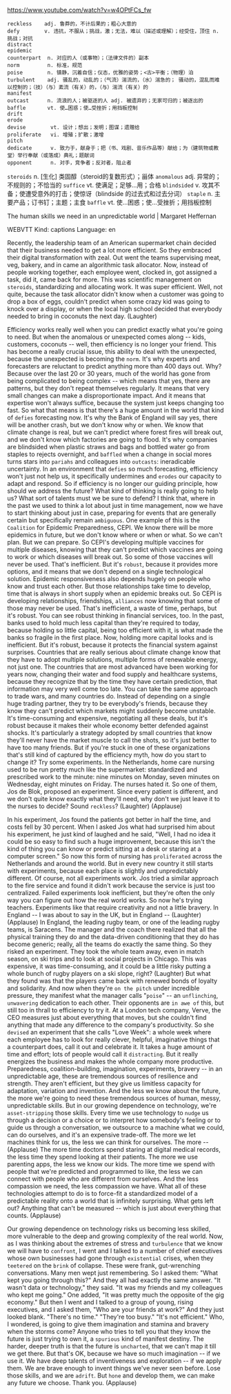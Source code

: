 https://www.youtube.com/watch?v=w4OPtFCs_fw 

```  
reckless    adj. 鲁莽的，不计后果的；粗心大意的  
defy        v. 违抗，不服从；挑战，激；无法，难以（描述或理解）；经受住，顶住 n. 挑战；对抗
distract   
epidemic  
counterpart  n. 对应的人（或事物）；（法律文件的）副本    
norm         n. 标准，规范  
poise        n. 镇静，沉着自信；仪态，优雅的姿势；<古>平衡；（物理）泊
turbulent    adj. 骚乱的，动乱的；（气流）湍流的，（水）湍急的； 骚动的，混乱而难以控制的；（技）（与）紊流（有关）的，（与）湍流（有关）的  
manifest  
outcast      n. 流浪的人；被驱逐的人 adj. 被遗弃的；无家可归的；被逐出的
baffle       vt. 使…困惑；使…受挫折；用挡板控制
drift  
erode        
devise        vt. 设计；想出；发明；图谋；遗赠给    
proliferate   vi. 增殖；扩散；激增  
pitch  
dedicate      v. 致力于，献身于；把（书、戏剧、音乐作品等）献给；为（建筑物或教堂）举行奉献（或落成）典礼；题献词
opponent      n. 对手，竞争者；反对者，阻止者
```

`steroids`    n. [生化] 类固醇（steroid的复数形式）；甾体
`anomalous`   adj. 异常的；不规则的；不恰当的
`suffice`     vt. 使满足；足够…用；合格
`blindsided`  v. 攻其不备；使遭受意外的打击；使惊讶（blindside 的过去式和过去分词）
`staple`      n. 主要产品；订书钉；主题；主食
`baffle`        vt. 使…困惑；使…受挫折；用挡板控制

The human skills we need in an unpredictable world | Margaret Heffernan 

WEBVTT Kind: captions Language: en 

Recently, the leadership team of an American supermarket chain decided that their business needed to get a lot more efficient. So they embraced their digital transformation with zeal. Out went the teams supervising meat, veg, bakery, and in came an algorithmic task allocator. Now, instead of people working together, each employee went, clocked in, got assigned a task, did it, came back for more. This was scientific management on `steroids`, standardizing and allocating work. It was super efficient. Well, not quite, because the task allocator didn't know when a customer was going to drop a box of eggs, couldn't predict when some crazy kid was going to knock over a display, or when the local high school decided that everybody needed to bring in coconuts the next day. (Laughter) 

Efficiency works really well when you can predict exactly what you're going to need. But when the anomalous or unexpected comes along -- kids, customers, coconuts -- well, then efficiency is no longer your friend. This has become a really crucial issue, this ability to deal with the unexpected, because the unexpected is becoming the `norm`. It's why experts and forecasters are reluctant to predict anything more than 400 days out. Why? Because over the last 20 or 30 years, much of the world has gone from being complicated to being complex -- which means that yes, there are patterns, but they don't repeat themselves regularly. It means that very small changes can make a disproportionate impact. And it means that expertise won't always suffice, because the system just keeps changing too fast. So what that means is that there's a huge amount in the world that kind of `defies` forecasting now. It's why the Bank of England will say yes, there will be another crash, but we don't know why or when. We know that climate change is real, but we can't predict where forest fires will break out, and we don't know which factories are going to flood. It's why companies are blindsided when plastic straws and bags and bottled water go from staples to rejects overnight, and `baffled` when a change in social mores turns stars into `pariahs` and colleagues into `outcasts`: ineradicable uncertainty. In an environment that `defies` so much forecasting, efficiency won't just not help us, it specifically undermines and `erodes` our capacity to adapt and respond. So if efficiency is no longer our guiding principle, how should we address the future? What kind of thinking is really going to help us? What sort of talents must we be sure to defend? I think that, where in the past we used to think a lot about just in time management, now we have to start thinking about just in case, preparing for events that are generally certain but specifically remain `ambiguous`. One example of this is the `Coalition` for Epidemic Preparedness, CEPI. We know there will be more epidemics in future, but we don't know where or when or what. So we can't plan. But we can prepare. So CEPI's developing multiple vaccines for multiple diseases, knowing that they can't predict which vaccines are going to work or which diseases will break out. So some of those vaccines will never be used. That's inefficient. But it's `robust`, because it provides more options, and it means that we don't depend on a single technological solution. Epidemic responsiveness also depends hugely on people who know and trust each other. But those relationships take time to develop, time that is always in short supply when an epidemic breaks out. So CEPI is developing relationships, friendships, `alliances` now knowing that some of those may never be used. That's inefficient, a waste of time, perhaps, but it's robust. You can see robust thinking in financial services, too. In the past, banks used to hold much less capital than they're required to today, because holding so little capital, being too efficient with it, is what made the banks so fragile in the first place. Now, holding more capital looks and is inefficient. But it's robust, because it protects the financial system against surprises. Countries that are really serious about climate change know that they have to adopt multiple solutions, multiple forms of renewable energy, not just one. The countries that are most advanced have been working for years now, changing their water and food supply and healthcare systems, because they recognize that by the time they have certain prediction, that information may very well come too late. You can take the same approach to trade wars, and many countries do. Instead of depending on a single huge trading partner, they try to be everybody's friends, because they know they can't predict which markets might suddenly become unstable. It's time-consuming and expensive, negotiating all these deals, but it's robust because it makes their whole economy better defended against shocks. It's particularly a strategy adopted by small countries that know they'll never have the market muscle to call the shots, so it's just better to have too many friends. But if you're stuck in one of these organizations that's still kind of captured by the efficiency myth, how do you start to change it? Try some experiments. In the Netherlands, home care nursing used to be run pretty much like the supermarket: standardized and prescribed work to the minute: nine minutes on Monday, seven minutes on Wednesday, eight minutes on Friday. The nurses hated it. So one of them, Jos de Blok, proposed an experiment. Since every patient is different, and we don't quite know exactly what they'll need, why don't we just leave it to the nurses to decide? Sound `reckless`? (Laughter) (Applause) 

In his experiment, Jos found the patients got better in half the time, and costs fell by 30 percent. When I asked Jos what had surprised him about his experiment, he just kind of laughed and he said, "Well, I had no idea it could be so easy to find such a huge improvement, because this isn't the kind of thing you can know or predict sitting at a desk or staring at a computer screen." So now this form of nursing has `proliferated` across the Netherlands and around the world. But in every new country it still starts with experiments, because each place is slightly and unpredictably different. Of course, not all experiments work. Jos tried a similar approach to the fire service and found it didn't work because the service is just too centralized. Failed experiments look inefficient, but they're often the only way you can figure out how the real world works. So now he's trying teachers. Experiments like that require creativity and not a little bravery. In England -- I was about to say in the UK, but in England -- (Laughter) (Applause) In England, the leading rugby team, or one of the leading rugby teams, is Saracens. The manager and the coach there realized that all the physical training they do and the data-driven conditioning that they do has become generic; really, all the teams do exactly the same thing. So they risked an experiment. They took the whole team away, even in match season, on ski trips and to look at social projects in Chicago. This was expensive, it was time-consuming, and it could be a little risky putting a whole bunch of rugby players on a ski slope, right? (Laughter) But what they found was that the players came back with renewed bonds of loyalty and solidarity. And now when they're `on the pitch` under incredible pressure, they manifest what the manager calls "`poise`" -- an `unflinching`, `unwavering` dedication to each other. Their opponents are `in awe of` this, but still too in thrall to efficiency to try it. At a London tech company, Verve, the CEO measures just about everything that moves, but she couldn't find anything that made any difference to the company's productivity. So she `devised` an experiment that she calls "Love Week": a whole week where each employee has to look for really clever, helpful, imaginative things that a counterpart does, call it out and celebrate it. It takes a huge amount of time and effort; lots of people would call it `distracting`. But it really energizes the business and makes the whole company more productive. Preparedness, coalition-building, imagination, experiments, bravery -- in an unpredictable age, these are tremendous sources of resilience and strength. They aren't efficient, but they give us limitless capacity for adaptation, variation and invention. And the less we know about the future, the more we're going to need these tremendous sources of human, messy, unpredictable skills. But in our growing dependence on technology, we're `asset-stripping` those skills. Every time we use technology to `nudge` us through a decision or a choice or to interpret how somebody's feeling or to guide us through a conversation, we outsource to a machine what we could, can do ourselves, and it's an expensive trade-off. The more we let machines think for us, the less we can think for ourselves. The more -- (Applause) The more time doctors spend staring at digital medical records, the less time they spend looking at their patients. The more we use parenting apps, the less we know our kids. The more time we spend with people that we're predicted and programmed to like, the less we can connect with people who are different from ourselves. And the less compassion we need, the less compassion we have. What all of these technologies attempt to do is to force-fit a standardized model of a predictable reality onto a world that is infinitely surprising. What gets left out? Anything that can't be measured -- which is just about everything that counts. (Applause) 

Our growing dependence on technology risks us becoming less skilled, more vulnerable to the deep and growing complexity of the real world. Now, as I was thinking about the extremes of stress and `turbulence` that we know we will have to `confront`, I went and I talked to a number of chief executives whose own businesses had gone through `existential` crises, when they `teetered` on the `brink` of collapse. These were frank, gut-wrenching conversations. Many men wept just remembering. So I asked them: "What kept you going through this?" And they all had exactly the same answer. "It wasn't data or technology," they said. "It was my friends and my colleagues who kept me going." One added, "It was pretty much the opposite of the gig economy." But then I went and I talked to a group of young, rising executives, and I asked them, "Who are your friends at work?" And they just looked blank. "There's no time." "They're too busy." "It's not efficient." Who, I wondered, is going to give them imagination and stamina and bravery when the storms come? Anyone who tries to tell you that they know the future is just trying to own it, a `spurious` kind of manifest destiny. The harder, deeper truth is that the future is `uncharted`, that we can't map it till we get there. But that's OK, because we have so much imagination -- if we use it. We have deep talents of inventiveness and exploration -- if we apply them. We are brave enough to invent things we've never seen before. Lose those skills, and we are `adrift`. But `hone` and develop them, we can make any future we choose. Thank you. (Applause) 




